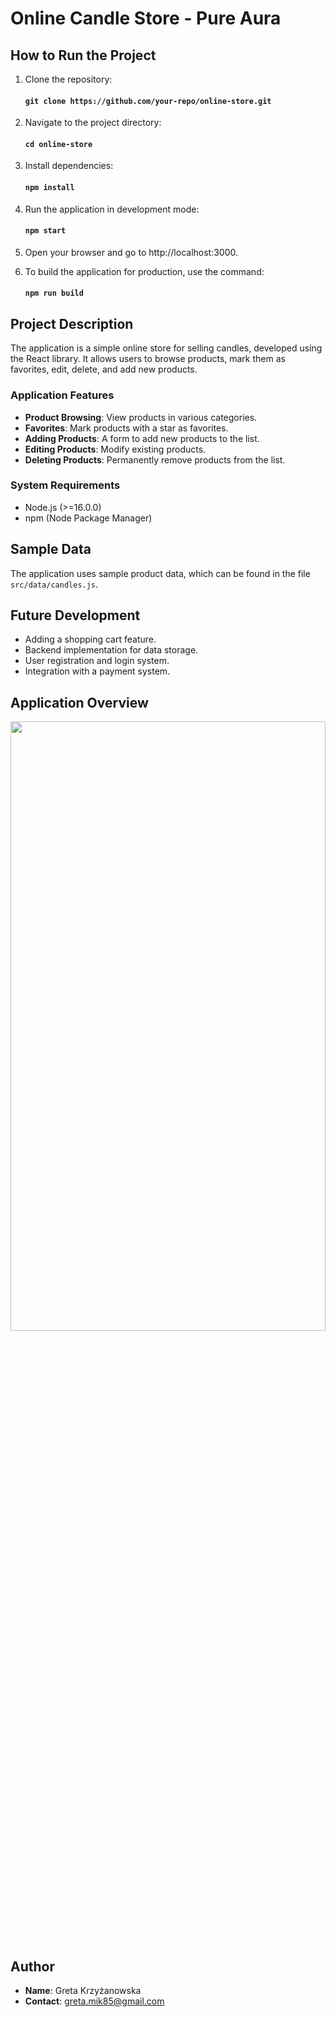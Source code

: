 # Online Candle Store - Pure Aura

## How to Run the Project

1. Clone the repository:

   #### `git clone https://github.com/your-repo/online-store.git`

2. Navigate to the project directory:

   #### `cd online-store`

3. Install dependencies:

   #### `npm install`

4. Run the application in development mode:

   #### `npm start`

5. Open your browser and go to http://localhost:3000.

6. To build the application for production, use the command:

   #### `npm run build`

## Project Description

The application is a simple online store for selling candles, developed using the React library. It allows users to browse products, mark them as favorites, edit, delete, and add new products.

### Application Features

- **Product Browsing**: View products in various categories.
- **Favorites**: Mark products with a star as favorites.
- **Adding Products**: A form to add new products to the list.
- **Editing Products**: Modify existing products.
- **Deleting Products**: Permanently remove products from the list.

### System Requirements

- Node.js (>=16.0.0)
- npm (Node Package Manager)

## Sample Data

The application uses sample product data, which can be found in the file `src/data/candles.js`.

## Future Development

- Adding a shopping cart feature.
- Backend implementation for data storage.
- User registration and login system.
- Integration with a payment system.

## Application Overview

<img src="https://github.com/user-attachments/assets/cba0b7fd-aa5c-44d4-a8a3-d64e74dc358d" width="100%" height="50%" />

## Author

- **Name**: Greta Krzyżanowska
- **Contact**: greta.mik85@gmail.com
